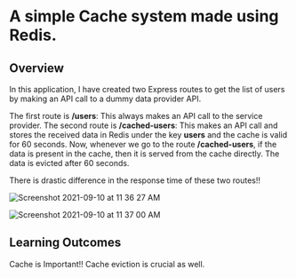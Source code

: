 # A simple Cache system made using Redis.

## Overview

In this application, I have created two Express routes to get the list of users by making
an API call to a dummy data provider API.

The first route is **/users**: This always makes an API call to the service provider.
The second route is **/cached-users**: This makes an API call and stores the received
data in Redis under the key **users** and the cache is valid for 60 seconds. Now, whenever we go to the route **/cached-users**, if the data is present in the cache, then it is served from the cache directly. The data is evicted after 60 seconds.

There is drastic difference in the response time of these two routes!!

![Screenshot 2021-09-10 at 11 36 27 AM](https://user-images.githubusercontent.com/86518676/132807706-ad25d82e-ce6a-4339-8833-6cd9f512c510.png)


![Screenshot 2021-09-10 at 11 37 00 AM](https://user-images.githubusercontent.com/86518676/132807729-fbe90a81-524d-41bd-9130-21c304b4bf91.png)

## Learning Outcomes
Cache is Important!!
Cache eviction is crucial as well.
